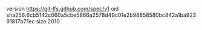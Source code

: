 version https://git-lfs.github.com/spec/v1
oid sha256:6cb5142c060a5cbe5866a2578d49c01e2b98858580bc842a1ba92391817b71ec
size 2010
